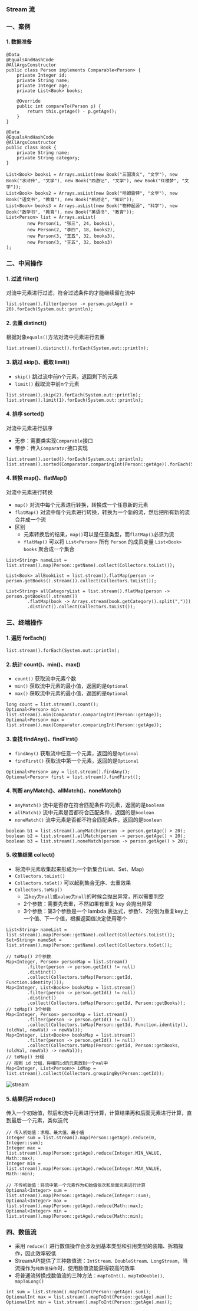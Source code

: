 ### Stream 流
### 一、案例
#### 1. 数据准备
```
@Data
@EqualsAndHashCode
@AllArgsConstructor
public class Person implements Comparable<Person> {
    private Integer id;
    private String name;
    private Integer age;
    private List<Book> books;

    @Override
    public int compareTo(Person p) {
        return this.getAge() - p.getAge();
    }
}

@Data
@EqualsAndHashCode
@AllArgsConstructor
public class Book {
    private String name;
    private String category;
}

List<Book> books1 = Arrays.asList(new Book("三国演义", "文学"), new Book("水浒传", "文学"), new Book("西游记", "文学"), new Book("红楼梦", "文学"));
List<Book> books2 = Arrays.asList(new Book("哈姆雷特", "文学"), new Book("语文书", "教育"), new Book("相对论", "知识"));
List<Book> books3 = Arrays.asList(new Book("物种起源", "科学"), new Book("数学书", "教育"), new Book("英语书", "教育"));
List<Person> list = Arrays.asList(
        new Person(1, "张三", 24, books1),
        new Person(2, "李四", 18, books2),
        new Person(3, "王五", 32, books3),
        new Person(3, "王五", 32, books3)
);
```



### 二、中间操作
#### 1. 过滤 filter()
对流中元素进行过滤，符合过滤条件的才能继续留在流中

```
list.stream().filter(person -> person.getAge() > 20).forEach(System.out::println);
```

#### 2. 去重 distinct()
根据对象`equals()`方法对流中元素进行去重

```
list.stream().distinct().forEach(System.out::println);
```


#### 3. 跳过 skip()、截取 limit()
* `skip()` 跳过流中前n个元素，返回剩下的元素
* `limit()` 截取流中前n个元素

```
list.stream().skip(2).forEach(System.out::println);
list.stream().limit(1).forEach(System.out::println);
```

#### 4. 排序 sorted()
对流中元素进行排序
* 无参：需要类实现`Comparable`接口
* 带参：传入`Comparator`接口实现

```
list.stream().sorted().forEach(System.out::println);
list.stream().sorted(Comparator.comparingInt(Person::getAge)).forEach(System.out::println);
```

#### 4. 转换 map()、flatMap()
对流中元素进行转换
* `map()`      对流中每个元素进行转换，转换成一个任意新的元素
* `flatMap()`  对流中每个元素进行转换，转换为一个新的流，然后把所有新的流合并成一个流
* 区别
  * 元素转换后的结果，`map()`可以是任意类型，而`flatMap()`必须为流
  * `flatMap()` 可以将 `List<Person>` 所有 `Person` 的成员变量 `List<Book> books` 聚合成一个集合


```
List<String> nameList = list.stream().map(Person::getName).collect(Collectors.toList());

List<Book> allBookList = list.stream().flatMap(person -> person.getBooks().stream()).collect(Collectors.toList());

List<String> allCategoryList = list.stream().flatMap(person -> person.getBooks().stream())
        .flatMap(book -> Arrays.stream(book.getCategory().split(",")))
        .distinct().collect(Collectors.toList());
```



### 三、终端操作
#### 1. 遍历 forEach()
```
list.stream().forEach(System.out::println);
```

#### 2. 统计 count()、min()、max()
* `count()`  获取流中元素个数
* `min()`    获取流中元素的最小值，返回的是`Optional`
* `max()`    获取流中元素的最小值，返回的是`Optional`

```
long count = list.stream().count();
Optional<Person> min = list.stream().min(Comparator.comparingInt(Person::getAge));
Optional<Person> max = list.stream().max(Comparator.comparingInt(Person::getAge));
```

#### 3. 查找 findAny()、findFirst()
* `findAny()`    获取流中任意一个元素，返回的是`Optional`
* `findFirst()`  获取流中第一个元素，返回的是`Optional`

```
Optional<Person> any = list.stream().findAny();
Optional<Person> first = list.stream().findFirst();
```


#### 4. 判断 anyMatch()、allMatch()、noneMatch()
* `anyMatch()`   流中是否存在符合匹配条件的元素，返回的是`boolean`
* `allMatch()`   流中元素是否都符合匹配条件，返回的是`boolean`
* `noneMatch()`  流中元素是否都不符合匹配条件，返回的是`boolean`


```
boolean b1 = list.stream().anyMatch(person -> person.getAge() > 20);   
boolean b2 = list.stream().allMatch(person -> person.getAge() > 20);   
boolean b3 = list.stream().noneMatch(person -> person.getAge() > 20);  
```



#### 5. 收集结果 collect()
* 将流中元素收集起来形成为一个新集合(List、Set、Map)
* `Collectors.toList()`
* `Collectors.toSet()`  可以起到集合无序、去重效果
* `Collectors.toMap()`
  * 当`key`为`null`或`value`为`null`的时候会抛出异常，所以需要判空
  * 2个参数：需要先去重，不然如果有重复 key 会抛出异常
  * 3个参数：第3个参数是一个 lambda 表达式，参数1、2分别为重复key上一个值、下一个值，根据返回值决定使用哪个

```
List<String> nameList = list.stream().map(Person::getName).collect(Collectors.toList());
Set<String> nameSet = list.stream().map(Person::getName).collect(Collectors.toSet());

// toMap() 2个参数
Map<Integer, Person> personMap = list.stream()
        .filter(person -> person.getId() != null)
        .distinct()
        .collect(Collectors.toMap(Person::getId, Function.identity()));
Map<Integer, List<Book>> booksMap = list.stream()
        .filter(person -> person.getId() != null)
        .distinct()
        .collect(Collectors.toMap(Person::getId, Person::getBooks));
// toMap() 3个参数
Map<Integer, Person> personMap = list.stream()
        .filter(person -> person.getId() != null)
        .collect(Collectors.toMap(Person::getId, Function.identity(), (oldVal, newVal) -> newVal));
Map<Integer, List<Book>> booksMap = list.stream()
        .filter(person -> person.getId() != null)
        .collect(Collectors.toMap(Person::getId, Person::getBooks, (oldVal, newVal) -> newVal));
// toMap() 分组
// 按照 id 分组，将相同id的元素放到一个val中
Map<Integer, List<Person>> idMap = list.stream().collect(Collectors.groupingBy(Person::getId));
```

![stream](https://fgq233.github.io/imgs/java/stream.png)


#### 5. 结果归并 reduce()
传入一个初始值，然后和流中元素进行计算，计算结果再和后面元素进行计算，直到最后一个元素，类似迭代

```
// 传入初始值：求和、最大值、最小值   
Integer sum = list.stream().map(Person::getAge).reduce(0, Integer::sum);
Integer max = list.stream().map(Person::getAge).reduce(Integer.MIN_VALUE, Math::max);
Integer min = list.stream().map(Person::getAge).reduce(Integer.MAX_VALUE, Math::min);

// 不传初始值：将流中第一个元素作为初始值依次和后面元素进行计算
Optional<Integer> sum = list.stream().map(Person::getAge).reduce(Integer::sum);
Optional<Integer> max = list.stream().map(Person::getAge).reduce(Math::max);
Optional<Integer> min = list.stream().map(Person::getAge).reduce(Math::min);
```


### 四、数值流
* 采用 `reduce()` 进行数值操作会涉及到基本类型和引用类型的装箱、拆箱操作，因此效率较低
* StreamAPI提供了三种数值流：`IntStream、DoubleStream、LongStream`，当流操作为`纯数值操作`时，使用数值流能获得较高的效率
* 将普通流转换成数值流的三种方法：`mapToInt()、mapToDouble()、mapToLong()`

```
int sum = list.stream().mapToInt(Person::getAge).sum();
OptionalInt max = list.stream().mapToInt(Person::getAge).max();
OptionalInt min = list.stream().mapToInt(Person::getAge).max();
```

